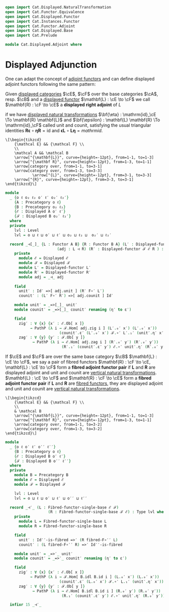 ```agda
open import Cat.Displayed.NaturalTransformation
open import Cat.Functor.Equivalence
open import Cat.Displayed.Functor
open import Cat.Instances.Functor
open import Cat.Functor.Adjoint
open import Cat.Displayed.Base
open import Cat.Prelude

module Cat.Displayed.Adjoint where
```

# Displayed Adjunction

One can adapt the concept of [adjoint functors][adj] and can define
displayed adjoint functors following the same pattern:

[adj]: Cat.Functor.Adjoint.html

Given [displayed categories][disc] $\cE$, $\cF$ over the base
categories $\cA$, resp. $\cB$ and a [displayed functor][disf] $\mathbf{L} : \cE \to \cF$
we call $\mathbf{R} : \cF \to \cE$ a **displayed right adjoint** of $L$

[disc]: Cat.Displayed.Base.html

if we have [displayed natural transformations][disnat]
$\bf{\eta} : \mathrm{id}_\cE \To \mathbf{R} \mathbf{L}$ and
$\bf{\epsilon} : \mathbf{L} \mathbf{R} \To \mathrm{id}_\cF$ 
called unit and counit, satisfying the usual triangular identities
$\mathbf{R} \mathbf{\epsilon} \circ \mathbf{\eta} \mathbf{R} = \mathrm{id}$
and $\mathbf{\epsilon} \mathbf{L} \circ \mathbf{L} \mathbf{\eta} = mathrm{id}$.

~~~{.quiver}
\[\begin{tikzcd}
	{\mathcal E} && {\mathcal F} \\
	\\
	\mathcal A && \mathcal B
	\arrow["{\mathbf{L}}", curve={height=-12pt}, from=1-1, to=1-3]
	\arrow["{\mathbf R}", curve={height=-12pt}, from=1-3, to=1-1]
	\arrow[category over, from=1-1, to=3-1]
	\arrow[category over, from=1-3, to=3-3]
        	\arrow["{L}", curve={height=-12pt}, from=3-1, to=3-3]
	\arrow["{R}", curve={height=-12pt}, from=3-3, to=3-1]
\end{tikzcd}\]
~~~

```agda
module
  _ {o ℓ o₂ ℓ₂ o′ ℓ′ o₂′ ℓ₂′}
    {A : Precategory o ℓ}
    {B : Precategory o₂ ℓ₂}
    {ℰ : Displayed A o′ ℓ′}
    {ℱ : Displayed B o₂′ ℓ₂′}
  where
  private
    lvl : Level
    lvl = o ⊔ ℓ ⊔ o′ ⊔ ℓ′ ⊔ o₂ ⊔ ℓ₂ ⊔  o₂′ ⊔ ℓ₂′

  record _⊣[_]_ {L : Functor A B} {R : Functor B A} (L′ : Displayed-functor ℰ ℱ L)
                       (adj : L ⊣ R) (R′ : Displayed-functor ℱ ℰ R ) : Type lvl where
    private
      module ℰ = Displayed ℰ
      module ℱ = Displayed ℱ
      module L′ = Displayed-functor L′
      module R′ = Displayed-functor R′
      module adj = _⊣_ adj
      
    field
      unit′ : Id′ =>[ adj.unit ] (R′ F∘′ L′)
      counit′ : (L′ F∘′ R′) =>[ adj.counit ] Id′

    module unit′ = _=>[_]_ unit′
    module counit′ = _=>[_]_ counit′ renaming (η′ to ε′)

    field
      zig′ : ∀ {x} {x′ : ℰ.Ob[ x ]}
           → PathP (λ i → ℱ.Hom[ adj.zig i ] (L′.₀′ x′) (L′.₀′ x′))
                        (counit′.ε′ (L′.₀′ x′) ℱ.∘′ L′.₁′ (unit′.η′ x′)) ℱ.id′
      zag′ : ∀ {y} {y′ : ℱ.Ob[ y ]}
            → PathP (λ i → ℰ.Hom[ adj.zag i ] (R′.₀′ y′) (R′.₀′ y′))
                         (R′.₁′ (counit′.ε′ y′) ℰ.∘′ unit′.η′ (R′.₀′ y′)) ℰ.id′
```

If $\cE$ and $\cF$ are over the same base category $\cB$
$\mathbf{L} : \cE \to \cF$, we say a pair of fibred functors 
$\mathbf{R} : \cF \to \cE, \mathbf{L} : \cE \to \cF$
form a **fibred adjoint functor pair** if $\mathbf{L}$ and
$\mathbf{R}$ are displayed adjoint
and unit and counit are [vertical natural transformations][disnat].
$\mathbf{L} : \cE \to \cF$ and $\mathbf{R} : \cF \to \cE$
form a **fibred adjoint functor pair** if $\mathbf{L}$ and
$\mathbf{R}$ are [fibred functors][disf], they are displayed adjoint
and unit and counit are [vertical natural transformations][disnat].

[disf]: Cat.Displayed.Functor.html
[disnat]: Cat.Displayed.NaturalTransformation.html

~~~{.quiver}
\[\begin{tikzcd}
	{\mathcal E} && {\mathcal F} \\
	\\
	& \mathcal B
	\arrow["{\mathbf{L}}", curve={height=-12pt}, from=1-1, to=1-3]
	\arrow["{\mathbf R}", curve={height=-12pt}, from=1-3, to=1-1]
	\arrow[category over, from=1-1, to=3-2]
	\arrow[category over, from=1-3, to=3-2]
\end{tikzcd}\]
~~~

```agda
module
  _ {o ℓ o′ ℓ′ o′′ ℓ′′}
    {B : Precategory o ℓ}
    {ℰ : Displayed B o′ ℓ′}
    {ℱ : Displayed B o′′ ℓ′′}
  where
  private
    module B = Precategory B
    module ℰ = Displayed ℰ
    module ℱ = Displayed ℱ

    lvl : Level
    lvl = o ⊔ ℓ ⊔ o′ ⊔ ℓ′ ⊔ o′′ ⊔ ℓ′′

  record _⊣′_ (L : Fibred-functor-single-base ℰ ℱ)
                   (R : Fibred-functor-single-base ℱ ℰ) : Type lvl where
    private
      module L = Fibred-functor-single-base L
      module R = Fibred-functor-single-base R

    field
      unit′ : Id′′-is-fibred =>′ (R fibred-F∘′′ L)
      counit′ : (L fibred-F∘′′ R) =>′ Id′′-is-fibred

    module unit′ = _=>′_ unit′
    module counit′ = _=>′_ counit′ renaming (η′ to ε′)

    field
      zig′ : ∀ {x} {x′ : ℰ.Ob[ x ]}
           → PathP (λ i → ℱ.Hom[ B.idl B.id i ] (L.₀′ x′) (L.₀′ x′))
                        (counit′.ε′ (L.₀′ x′) ℱ.∘′ L.₁′ (unit′.η′ x′)) ℱ.id′
      zag′ : ∀ {y} {y′ : ℱ.Ob[ y ]}
            → PathP (λ i → ℰ.Hom[ B.idl B.id i ] (R.₀′ y′) (R.₀′ y′))
                         (R.₁′ (counit′.ε′ y′) ℰ.∘′ unit′.η′ (R.₀′ y′)) ℰ.id′

  infixr 15 _⊣′_
```
